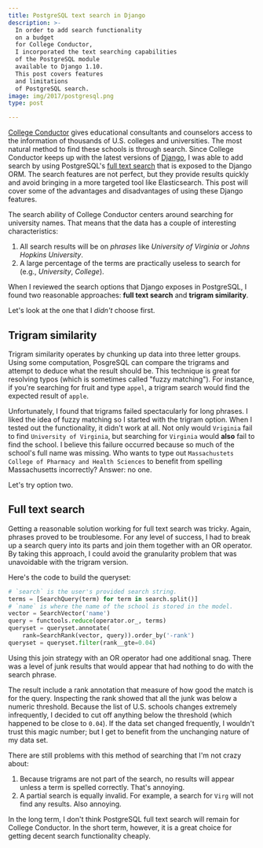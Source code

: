```yaml
---
title: PostgreSQL text search in Django
description: >-
  In order to add search functionality
  on a budget
  for College Conductor,
  I incorporated the text searching capabilities
  of the PostgreSQL module
  available to Django 1.10.
  This post covers features
  and limitations
  of PostgreSQL search.
image: img/2017/postgresql.png
type: post

---
```


[College Conductor](https://www.collegeconductor.com/)
gives educational consultants and counselors
access to the information
of thousands of U.S. colleges and universities.
The most natural method
to find these schools
is through search.
Since College Conductor keeps up
with the latest versions
of [Django](https://www.djangoproject.com/),
I was able to add search
by using PostgreSQL's
[full text search](https://docs.djangoproject.com/en/1.10/ref/contrib/postgres/search/)
that is exposed to the Django ORM.
The search features are not perfect,
but they provide results quickly
and avoid bringing in a more targeted tool
like Elasticsearch.
This post will cover some of the advantages and disadvantages
of using these Django features.

The search ability
of College Conductor
centers around searching
for university names.
That means that the data has a couple
of interesting characteristics:

1. All search results will be on *phrases*
   like *University of Virginia*
   or *Johns Hopkins University*.
2. A large percentage of the terms
   are practically useless
   to search for (e.g., *University*, *College*).

When I reviewed the search options
that Django exposes in PostgreSQL,
I found two reasonable approaches:
**full text search**
and
**trigram similarity**.

Let's look at the one that I *didn't* choose first.

## Trigram similarity

Trigram similarity operates
by chunking up data
into three letter groups.
Using some computation,
PosgreSQL can compare the trigrams
and attempt to deduce
what the result should be.
This technique is great
for resolving typos
(which is sometimes called "fuzzy matching").
For instance,
if you're searching for fruit
and type `appel`,
a trigram search would find
the expected result of `apple`.

Unfortunately,
I found that trigrams failed spectacularly
for long phrases.
I liked the idea of fuzzy matching
so I started with the trigram option.
When I tested out the functionality,
it didn't work at all.
Not only would `Vriginia`
fail to find `University of Virginia`,
but searching for `Virginia`
would **also** fail to find the school.
I believe this failure occurred
because so much of the school's full name was missing.
Who wants to type out
`Massachustets College of Pharmacy and Health Sciences`
to benefit from spelling Massachusetts incorrectly?
Answer: no one.

Let's try option two.

## Full text search

Getting a reasonable solution working
for full text search was tricky.
Again,
phrases proved to be troublesome.
For any level of success,
I had to break up a search query
into its parts
and join them together
with an OR operator.
By taking this approach,
I could avoid the granularity problem
that was unavoidable
with the trigram version.

Here's the code to build the queryset:

```python
# `search` is the user's provided search string.
terms = [SearchQuery(term) for term in search.split()]
# `name` is where the name of the school is stored in the model.
vector = SearchVector('name')
query = functools.reduce(operator.or_, terms)
queryset = queryset.annotate(
    rank=SearchRank(vector, query)).order_by('-rank')
queryset = queryset.filter(rank__gte=0.04)
```

Using this join strategy with an OR operator
had one additional snag.
There was a level of junk results
that would appear
that had nothing to do
with the search phrase.

The result include a rank annotation
that measure of how good the match is
for the query.
Inspecting the rank
showed that all the junk was below a numeric threshold.
Because the list of U.S. schools changes
extremely infrequently,
I decided to cut off anything below the threshold
(which happened to be close to `0.04`).
If the data set changed frequently,
I wouldn't trust this magic number;
but I get to benefit from the unchanging nature
of my data set.

There are still problems with this method of searching
that I'm not crazy about:

1. Because trigrams are not part of the search,
   no results will appear unless a term is spelled correctly.
   That's annoying.
2. A partial search is equally invalid.
   For example,
   a search for `Virg` will not find any results.
   Also annoying.

In the long term,
I don't think PostgreSQL full text search
will remain for College Conductor.
In the short term,
however,
it is a great choice
for getting decent search functionality cheaply.
